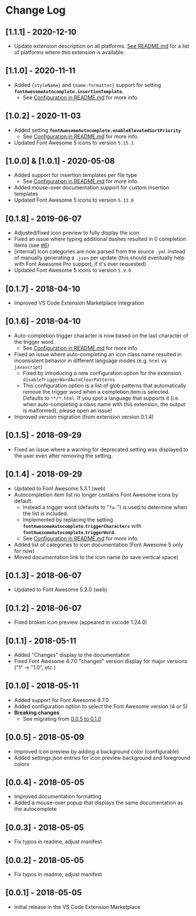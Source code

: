 # Change Log
## [1.1.1] - 2020-12-10
- Update extension description on all platforms. [See README.md](README.md) for a list of platforms where this extension is available.

## [1.1.0] - 2020-11-11
- Added `{styleName}` and `{name:formatter}` support for setting **`fontAwesomeAutocomplete.insertionTemplate`**.
   - See [Configuration in README.md](README.md#configuration) for more info.

## [1.0.2] - 2020-11-03
- Added setting **`fontAwesomeAutocomplete.enableElevatedSortPriority`** 
   - See [Configuration in README.md](README.md#configuration) for more info.
- Updated Font Awesome 5 icons to version `5.15.1`

## [1.0.0] & [1.0.1] - 2020-05-08
- Added support for insertion templates per file type
   - See [Configuration in README.md](README.md#configuration) for more info.
- Added mouse-over documentation support for custom insertion templates
- Updated Font Awesome 5 icons to version `5.13.0`

## [0.1.8] - 2019-06-07
- Adjusted/fixed icon preview to fully display the icon
- Fixed an issue where typing additional dashes resulted in 0 completion items (see [#6](https://github.com/Janne252/vscode-fontawesome-auto-complete/issues/6))
- [internal] Icon categories are now parsed from the source `.yml` instead of manually generating a `.json` per update (this should eventually help with Font Awesome Pro support, if it's ever requested)
- Updated Font Awesome 5 icons to version `5.9.0`

## [0.1.7] - 2018-04-10
- Improved VS Code Extension Marketplace integration

## [0.1.6] - 2018-04-10
- Auto-completion trigger character is now based on the last character of the trigger word.
   - See [Configuration in README.md](README.md#configuration) for more info.
- Fixed an issue where auto-completing an icon class name resulted in inconsistent behavior in different language modes (e.g. `html` vs `javascript`)
  - Fixed by introducing a new configuration option for the extension: `disableTriggerWordAutoClearPatterns`
  - This configuration option is a list of glob patterns that automatically remove the trigger word when a completion item is selected. Defaults to `**/*.html`. If you spot a language that supports it (i.e. when auto-completing a class name with this extension, the output is malformed), please open an issue!
- Improved version migration (from extension version 0.1.4)

## [0.1.5] - 2018-09-29
- Fixed an issue where a warning for deprecated setting was displayed to the user even after removing the setting.

## [0.1.4] - 2018-09-29
- Updated to Font Awesome 5.3.1 (web)
- Autocompletion item list no longer contains Font Awesome icons by default.
   - Instead a trigger word (defaults to "`fa-`") is used to determine when the list is included.
   - Implemented by replacing the setting **`fontAwesomeAutocomplete`.`triggerCharacters`** with **`fontAwesomeAutocomplete`.`triggerWord`**.
   - See [Configuration in README.md](README.md#configuration) for more info.
- Added list of categories to icon documentation (Font Awesome 5 only for now)
- Moved documentation link to the icon name (to save vertical space) 

## [0.1.3] - 2018-06-07
- Updated to Font Awesome 5.2.0 (web)

## [0.1.2] - 2018-06-07
- Fixed broken icon preview (appeared in vscode 1.24.0)

## [0.1.1] - 2018-05-11
- Added "Changes" display to the documentation
- Fixed Font Awesome 4.7.0 "changes" version display for major versions ("1" -> "1.0", etc.)

## [0.1.0] - 2018-05-11
- Added support for Font Awesome 4.7.0
- Added configuration option to select the Font Awesome version (4 or 5)
- **Breaking changes**
  - See migrating from [0.0.5 to 0.1.0](https://github.com/Janne252/vscode-fontawesome-auto-complete/blob/master/migrations/v0.0.5-to-0.1.0.md)

## [0.0.5] - 2018-05-09
- Improved icon preview by adding a background color (configurable)
- Added settings.json entries for icon preview background and foreground colors

## [0.0.4] - 2018-05-05
- Improved documentation formatting
- Added a mouse-over popup that displays the same documentation as the autocomplete

##  [0.0.3] - 2018-05-05
- Fix typos in readme, adjust manifest

##  [0.0.2] - 2018-05-05
- Fix typos in readme, adjust manifest

##  [0.0.1] - 2018-05-05
- Initial release in the VS Code Extension Marketplace
